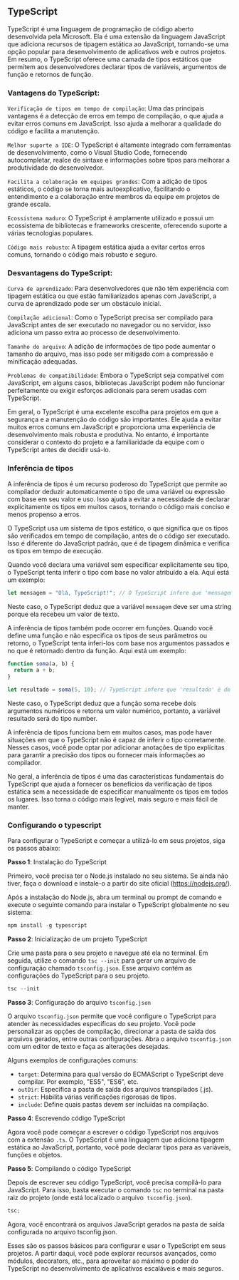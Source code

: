 ## TypeScript

TypeScript é uma linguagem de programação de código aberto desenvolvida pela Microsoft. Ela é uma extensão da linguagem JavaScript que adiciona recursos de tipagem estática ao JavaScript, tornando-se uma opção popular para desenvolvimento de aplicativos web e outros projetos. Em resumo, o TypeScript oferece uma camada de tipos estáticos que permitem aos desenvolvedores declarar tipos de variáveis, argumentos de função e retornos de função.

### Vantagens do TypeScript:

`Verificação de tipos em tempo de compilação`: Uma das principais vantagens é a detecção de erros em tempo de compilação, o que ajuda a evitar erros comuns em JavaScript. Isso ajuda a melhorar a qualidade do código e facilita a manutenção.

`Melhor suporte a IDE`: O TypeScript é altamente integrado com ferramentas de desenvolvimento, como o Visual Studio Code, fornecendo autocompletar, realce de sintaxe e informações sobre tipos para melhorar a produtividade do desenvolvedor.

`Facilita a colaboração em equipes grandes`: Com a adição de tipos estáticos, o código se torna mais autoexplicativo, facilitando o entendimento e a colaboração entre membros da equipe em projetos de grande escala.

`Ecossistema maduro`: O TypeScript é amplamente utilizado e possui um ecossistema de bibliotecas e frameworks crescente, oferecendo suporte a várias tecnologias populares.

`Código mais robusto`: A tipagem estática ajuda a evitar certos erros comuns, tornando o código mais robusto e seguro.

### Desvantagens do TypeScript:

`Curva de aprendizado`: Para desenvolvedores que não têm experiência com tipagem estática ou que estão familiarizados apenas com JavaScript, a curva de aprendizado pode ser um obstáculo inicial.

`Compilação adicional`: Como o TypeScript precisa ser compilado para JavaScript antes de ser executado no navegador ou no servidor, isso adiciona um passo extra ao processo de desenvolvimento.

`Tamanho do arquivo`: A adição de informações de tipo pode aumentar o tamanho do arquivo, mas isso pode ser mitigado com a compressão e minificação adequadas.

`Problemas de compatibilidade`: Embora o TypeScript seja compatível com JavaScript, em alguns casos, bibliotecas JavaScript podem não funcionar perfeitamente ou exigir esforços adicionais para serem usadas com TypeScript.

Em geral, o TypeScript é uma excelente escolha para projetos em que a segurança e a manutenção do código são importantes. Ele ajuda a evitar muitos erros comuns em JavaScript e proporciona uma experiência de desenvolvimento mais robusta e produtiva. No entanto, é importante considerar o contexto do projeto e a familiaridade da equipe com o TypeScript antes de decidir usá-lo.

### Inferência de tipos

A inferência de tipos é um recurso poderoso do TypeScript que permite ao compilador deduzir automaticamente o tipo de uma variável ou expressão com base em seu valor e uso. Isso ajuda a evitar a necessidade de declarar explicitamente os tipos em muitos casos, tornando o código mais conciso e menos propenso a erros.

O TypeScript usa um sistema de tipos estático, o que significa que os tipos são verificados em tempo de compilação, antes de o código ser executado. Isso é diferente do JavaScript padrão, que é de tipagem dinâmica e verifica os tipos em tempo de execução.

Quando você declara uma variável sem especificar explicitamente seu tipo, o TypeScript tenta inferir o tipo com base no valor atribuído a ela. Aqui está um exemplo:

```ts
let mensagem = "Olá, TypeScript!"; // O TypeScript infere que 'mensagem' é do tipo 'string'
```

Neste caso, o TypeScript deduz que a variável `mensagem` deve ser uma string porque ela recebeu um valor de texto.

A inferência de tipos também pode ocorrer em funções. Quando você define uma função e não especifica os tipos de seus parâmetros ou retorno, o TypeScript tenta inferi-los com base nos argumentos passados e no que é retornado dentro da função. Aqui está um exemplo:

```ts
function soma(a, b) {
  return a + b;
}

let resultado = soma(5, 10); // TypeScript infere que 'resultado' é do tipo 'number'
```

Neste caso, o TypeScript deduz que a função soma recebe dois argumentos numéricos e retorna um valor numérico, portanto, a variável resultado será do tipo number.

A inferência de tipos funciona bem em muitos casos, mas pode haver situações em que o TypeScript não é capaz de inferir o tipo corretamente. Nesses casos, você pode optar por adicionar anotações de tipo explícitas para garantir a precisão dos tipos ou fornecer mais informações ao compilador.

No geral, a inferência de tipos é uma das características fundamentais do TypeScript que ajuda a fornecer os benefícios da verificação de tipos estática sem a necessidade de especificar manualmente os tipos em todos os lugares. Isso torna o código mais legível, mais seguro e mais fácil de manter.

### Configurando o typescript

Para configurar o TypeScript e começar a utilizá-lo em seus projetos, siga os passos abaixo:

**Passo 1**: Instalação do TypeScript

Primeiro, você precisa ter o Node.js instalado no seu sistema. Se ainda não tiver, faça o download e instale-o a partir do site oficial (https://nodejs.org/).

Após a instalação do Node.js, abra um terminal ou prompt de comando e execute o seguinte comando para instalar o TypeScript globalmente no seu sistema:

```ts
npm install -g typescript
```

**Passo 2**: Inicialização de um projeto TypeScript

Crie uma pasta para o seu projeto e navegue até ela no terminal. Em seguida, utilize o comando `tsc --init` para gerar um arquivo de configuração chamado `tsconfig.json`. Esse arquivo contém as configurações do TypeScript para o seu projeto.

```ts
tsc --init
```

**Passo 3**: Configuração do arquivo `tsconfig.json`

O arquivo `tsconfig.json` permite que você configure o TypeScript para atender às necessidades específicas do seu projeto. Você pode personalizar as opções de compilação, direcionar a pasta de saída dos arquivos gerados, entre outras configurações. Abra o arquivo `tsconfig.json` com um editor de texto e faça as alterações desejadas.

Alguns exemplos de configurações comuns:

- `target`: Determina para qual versão do ECMAScript o TypeScript deve compilar. Por exemplo, "ES5", "ES6", etc.
- `outDir`: Especifica a pasta de saída dos arquivos transpilados (.js).
- `strict`: Habilita várias verificações rigorosas de tipos.
- `include`: Define quais pastas devem ser incluídas na compilação.

**Passo 4**: Escrevendo código TypeScript

Agora você pode começar a escrever o código TypeScript nos arquivos com a extensão `.ts`. O TypeScript é uma linguagem que adiciona tipagem estática ao JavaScript, portanto, você pode declarar tipos para as variáveis, funções e objetos.

**Passo 5**: Compilando o código TypeScript

Depois de escrever seu código TypeScript, você precisa compilá-lo para JavaScript. Para isso, basta executar o comando `tsc` no terminal na pasta raiz do projeto (onde está localizado o arquivo` tsconfig.json`).

```ts
tsc;
```

Agora, você encontrará os arquivos JavaScript gerados na pasta de saída configurada no arquivo tsconfig.json.

Esses são os passos básicos para configurar e usar o TypeScript em seus projetos. A partir daqui, você pode explorar recursos avançados, como módulos, decorators, etc., para aproveitar ao máximo o poder do TypeScript no desenvolvimento de aplicativos escaláveis e mais seguros.
